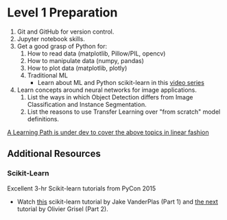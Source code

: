 # Level 1 Preparation

1. Git and GitHub for version control.
2. Jupyter notebook skills.
1. Get a good grasp of Python for:
    1. How to read data (matplotlib, Pillow/PIL, opencv)
    2. How to manipulate data (numpy, pandas)
    3. How to plot data (matplotlib, plotly)
    4. Traditional ML
        - Learn about ML and Python scikit-learn in this [video series](https://www.youtube.com/playlist?list=PL5-da3qGB5ICeMbQuqbbCOQWcS6OYBr5A)
3. Learn concepts around neural networks for image applications.
    1.  List the ways in which Object Detection differs from Image Classification and Instance Segmentation.
    4.  List the reasons to use Transfer Learning over "from scratch" model definitions.

[A Learning Path is under dev to cover the above topics in linear fashion]()

## Additional Resources

### Scikit-Learn

Excellent 3-hr Scikit-learn tutorials from PyCon 2015

- Watch [this](https://www.youtube.com/watch?v=L7R4HUQ-eQ0) scikit-learn tutorial by Jake VanderPlas (Part 1) and [the next](https://www.youtube.com/watch?v=oGqGxvqA9-k) tutorial by Olivier Grisel (Part 2).


